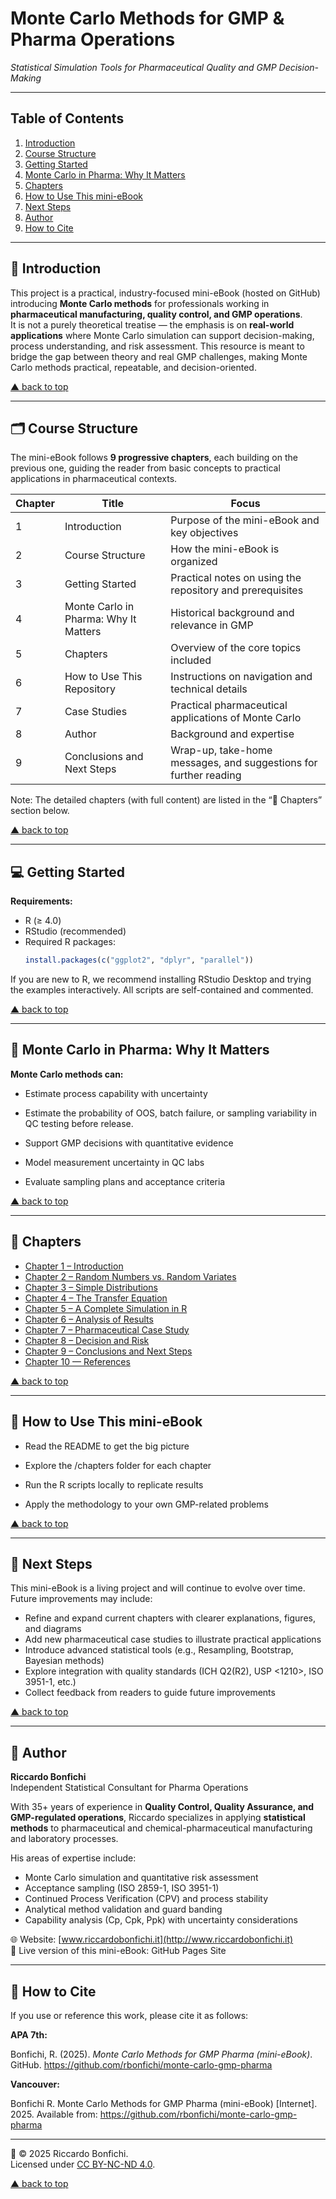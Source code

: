 # Monte Carlo Methods for GMP & Pharma Operations
_Statistical Simulation Tools for Pharmaceutical Quality and GMP Decision-Making_

---

## Table of Contents  

1. [Introduction](#introduction)  
2. [Course Structure](#course-structure)  
3. [Getting Started](#getting-started)  
4. [Monte Carlo in Pharma: Why It Matters](#monte-carlo-in-pharma-why-it-matters)  
5. [Chapters](#chapters)  
6. [How to Use This mini-eBook](#-how-to-use-this-mini-ebook)
7. [Next Steps](#next-steps)  
8. [Author](#author)  
9. [How to Cite](#how-to-cite)  

---

## 📘 Introduction
This project is a practical, industry-focused mini-eBook (hosted on GitHub) introducing **Monte Carlo methods** for professionals working in **pharmaceutical manufacturing, quality control, and GMP operations**.  
It is not a purely theoretical treatise — the emphasis is on **real-world applications** where Monte Carlo simulation can support decision-making, process understanding, and risk assessment.
This resource is meant to bridge the gap between theory and real GMP challenges, making Monte Carlo methods practical, repeatable, and decision-oriented.

[▲ back to top](#table-of-contents)

---

## 🗂️ Course Structure

The mini-eBook follows **9 progressive chapters**, each building on the previous one, guiding the reader from basic concepts to practical applications in pharmaceutical contexts.  

| **Chapter** | **Title** | **Focus** |
|-------------|-----------|------------|
| 1 | Introduction | Purpose of the mini-eBook and key objectives |
| 2 | Course Structure | How the mini-eBook is organized |
| 3 | Getting Started | Practical notes on using the repository and prerequisites |
| 4 | Monte Carlo in Pharma: Why It Matters | Historical background and relevance in GMP |
| 5 | Chapters | Overview of the core topics included |
| 6 | How to Use This Repository | Instructions on navigation and technical details |
| 7 | Case Studies | Practical pharmaceutical applications of Monte Carlo |
| 8 | Author | Background and expertise |
| 9 | Conclusions and Next Steps | Wrap-up, take-home messages, and suggestions for further reading |

Note: The detailed chapters (with full content) are listed in the “📑 Chapters” section below.

[▲ back to top](#table-of-contents)

---

## 💻 Getting Started
**Requirements:**
- R (≥ 4.0)
- RStudio (recommended)
- Required R packages:
  ```r
  install.packages(c("ggplot2", "dplyr", "parallel"))
  
If you are new to R, we recommend installing RStudio Desktop and trying the examples interactively. All scripts are self-contained and commented.

[▲ back to top](#table-of-contents)

---

## 💊 Monte Carlo in Pharma: Why It Matters
**Monte Carlo methods can:**

- Estimate process capability with uncertainty

- Estimate the probability of OOS, batch failure, or sampling variability in QC testing before release.

- Support GMP decisions with quantitative evidence

- Model measurement uncertainty in QC labs

- Evaluate sampling plans and acceptance criteria

[▲ back to top](#table-of-contents)

---

## 📑 Chapters

- [Chapter 1 – Introduction](docs/chapter01_intro.md)
- [Chapter 2 – Random Numbers vs. Random Variates](docs/chapter02_random-variates.md)
- [Chapter 3 – Simple Distributions](docs/chapter03_distributions.md)
- [Chapter 4 – The Transfer Equation](docs/chapter04_transfer-equation.md)
- [Chapter 5 – A Complete Simulation in R](docs/chapter05_full-simulation.md)
- [Chapter 6 – Analysis of Results](docs/chapter06_analysis.md)
- [Chapter 7 – Pharmaceutical Case Study](docs/chapter07_case-pharma.md)
- [Chapter 8 – Decision and Risk](docs/chapter08_decision-risk.md)
- [Chapter 9 – Conclusions and Next Steps](docs/chapter09_conclusions-nextsteps.md)
- [Chapter 10 — References](chapters/chapter10_references.md)


[▲ back to top](#table-of-contents)

---

## 📝 How to Use This mini-eBook

- Read the README to get the big picture
  
- Explore the /chapters folder for each chapter

- Run the R scripts locally to replicate results

- Apply the methodology to your own GMP-related problems

[▲ back to top](#table-of-contents)

---

## 🚀 Next Steps

This mini-eBook is a living project and will continue to evolve over time.  
Future improvements may include:

- Refine and expand current chapters with clearer explanations, figures, and diagrams  
- Add new pharmaceutical case studies to illustrate practical applications  
- Introduce advanced statistical tools (e.g., Resampling, Bootstrap, Bayesian methods)  
- Explore integration with quality standards (ICH Q2(R2), USP <1210>, ISO 3951-1, etc.)  
- Collect feedback from readers to guide future improvements  

[▲ back to top](#table-of-contents)

---

## 👤 Author

**Riccardo Bonfichi**  
Independent Statistical Consultant for Pharma Operations  

With 35+ years of experience in **Quality Control, Quality Assurance, and GMP-regulated operations**, Riccardo specializes in applying **statistical methods** to pharmaceutical and chemical-pharmaceutical manufacturing and laboratory processes.  

His areas of expertise include:  
- Monte Carlo simulation and quantitative risk assessment  
- Acceptance sampling (ISO 2859-1, ISO 3951-1)  
- Continued Process Verification (CPV) and process stability  
- Analytical method validation and guard banding  
- Capability analysis (Cp, Cpk, Ppk) with uncertainty considerations  

🌐 Website: [www.riccardobonfichi.it](http://www.riccardobonfichi.it)  
📌 Live version of this mini-eBook: GitHub Pages Site  

---

## 📖 How to Cite

If you use or reference this work, please cite it as follows:

**APA 7th:**

Bonfichi, R. (2025). *Monte Carlo Methods for GMP Pharma (mini-eBook)*. GitHub. https://github.com/rbonfichi/monte-carlo-gmp-pharma  

**Vancouver:**

Bonfichi R. Monte Carlo Methods for GMP Pharma (mini-eBook) [Internet]. 2025. Available from: https://github.com/rbonfichi/monte-carlo-gmp-pharma

---

📜
© 2025 Riccardo Bonfichi.  
Licensed under [CC BY-NC-ND 4.0](https://creativecommons.org/licenses/by-nc-nd/4.0/).


[▲ back to top](#table-of-contents)
